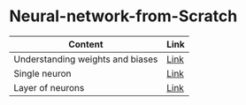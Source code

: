 # Neural-network-from-Scratch

|Content|Link|
|-|-|
|Understanding weights and biases|[Link](https://nbviewer.org/github/Anant-mishra1729/Neural-network-from-Scratch/blob/main/Weights_and_biases/weights_and_biases.ipynb)
|Single neuron|[Link](https://nbviewer.org/github/Anant-mishra1729/Neural-network-from-Scratch/blob/main/Single%20neuron.ipynb)
|Layer of neurons|[Link](https://nbviewer.org/github/Anant-mishra1729/Neural-network-from-Scratch/blob/main/Layer%20of%20neurons.ipynb)
